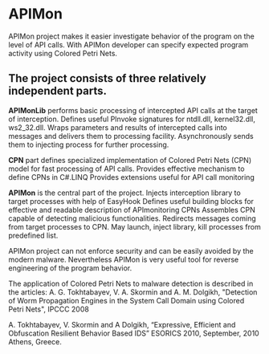 # APIMon

APIMon project makes it easier investigate behavior of the program on the level of API calls. With APIMon developer can specify expected program activity using Colored Petri Nets.

## The project consists of three relatively independent parts.

<b>APIMonLib</b> performs basic processing of intercepted API calls at the target of interception.
Defines useful PInvoke signatures for ntdll.dll, kernel32.dll, ws2_32.dll.
Wraps parameters and results of intercepted calls into messages and delivers them to processing facility.
Asynchronously sends them to injecting process for further processing.

<b>CPN</b> part defines specialized implementation of Colored Petri Nets (CPN) model for fast processing of API calls.
Provides effective mechanism to define CPNs in C#.LINQ
Provides extensions useful for API call monitoring

<b>APIMon</b> is the central part of the project.
Injects interception library to target processes with help of EasyHook
Defines useful building blocks for effective and readable description of APImonitoring CPNs
Assembles CPN capable of detecting malicious functionalities.
Redirects messages coming from target processes to CPN.
May launch, inject library, kill processes from predefined list.

APIMon project can not enforce security and can be easily avoided by the modern malware. Nevertheless APIMon is very useful tool for reverse engineering of the program behavior.

The application of Colored Petri Nets to malware detection is described in the articles:
A. G. Tokhtabayev, V. A. Skormin and A. M. Dolgikh, "Detection of Worm Propagation Engines in the System Call Domain using Colored Petri Nets", IPCCC 2008

A. Tokhtabayev, V. Skormin and A Dolgikh, “Expressive, Efficient and Obfuscation Resilient Behavior Based IDS” ESORICS 2010, September, 2010 Athens, Greece.
